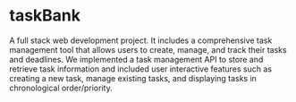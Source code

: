 # taskBank

A full stack web development project. It includes a comprehensive task management tool that allows users to create, manage, and track their tasks and deadlines. We implemented a task management API to store and retrieve task information and included user interactive features such as creating a new task, manage existing tasks, and displaying tasks in chronological order/priority. 

